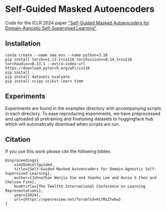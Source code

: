 # Self-Guided Masked Autoencoders
Code for the ICLR 2024 paper ["Self-Guided Masked Autoencoders for Domain-Agnostic Self-Supervised Learning"](https://arxiv.org/abs/2402.14789)

## Installation
```
conda create --name sma_env --name python=3.10
pip install torch==1.13.1+cu116 torchvision==0.14.1+cu116 torchaudio==0.13.1 --extra-index-url https://download.pytorch.org/whl/cu116
pip install .
pip install datasets evaluate
pip install scipy scikit-learn timm
```
## Experiments
Experiments are found in the examples directory with accompanying scripts in each directory. To ease reproducing experiments,
we have preprocessed and uploaded all pretraining and finetuning datasets to huggingface hub which will automatically
download when scripts are run.

## Citation
If you use this work please cite the following bibtex
```
@inproceedings{
    xie2024selfguided,
    title={Self-Guided Masked Autoencoders for Domain-Agnostic Self-Supervised Learning},
    author={Johnathan Wenjia Xie and Yoonho Lee and Annie S Chen and Chelsea Finn},
    booktitle={The Twelfth International Conference on Learning Representations},
    year={2024},
    url={https://openreview.net/forum?id=HiYMiZYwkw}
}
```
